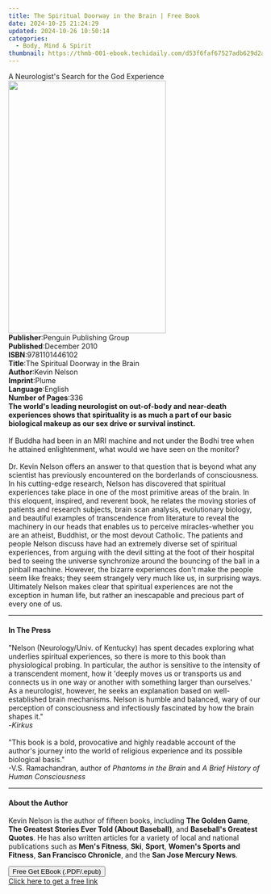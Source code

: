 ```yaml
---
title: The Spiritual Doorway in the Brain | Free Book
date: 2024-10-25 21:24:29
updated: 2024-10-26 10:50:14
categories:
  - Body, Mind & Spirit
thumbnail: https://thmb-001-ebook.techidaily.com/d53f6faf67527adb629d2aebbac22b5db82945e074d94f0d2d8ce757d2e6bba9.jpg
---
```

<main id="book-container">
  <div class="flex flex-col">
    <div class="book-brief flex-1 py-6 px-4 sm:p-6 md:py-10 md:px-8">
      <!-- brief-->
      <div class="book-brief-main">
        A Neurologist's Search for the God Experience
      </div>
    </div>
    <div
      class="book-meta-info flex-1 grid gap-4 col-start-1 col-end-3 row-start-1 sm:mb-6 sm:grid-cols-4 lg:gap-6 lg:col-start-2 lg:row-end-6 lg:row-span-6 lg:mb-0"
    >
      <div
        class="book-meta-info-left place-content-center mt-4 p-4 text-sm leading-6 col-start-2 col-span-2 dark:text-slate-400"
      >
        <img
          class="w-full h-500 object-cover rounded-lg sm:h-255 sm:col-span-2 lg:col-span-full"
          src="https://img-001-ebook.techidaily.com/cd9d3973b7046d0ff74bf8c50fc1f6842d43b1974802cc58fcf188db9c9321e5.jpg"
          alt=""
          width="312"
          height="500"
        />
      </div>
      <div
        class="book-meta-info-right mt-2 col-start-1 row-start-2 col-span-3 self-center"
      >
        <!-- meta data  -->
        <div class="flex flex-col px-4 md:px-8">
          <div class="flex-1">
            <strong>Publisher</strong>:<span class="px-2"
              >Penguin Publishing Group</span
            >
          </div>
          <div class="flex-1">
            <strong>Published</strong>:<span class="px-2">December 2010</span>
          </div>
          <div class="flex-1">
            <strong>ISBN</strong>:<span class="px-2">9781101446102</span>
          </div>
          <div class="flex-1">
            <strong>Title</strong>:<span class="px-2"
              >The Spiritual Doorway in the Brain</span
            >
          </div>
          <div class="flex-1">
            <strong>Author</strong>:<span class="px-2">Kevin Nelson</span>
          </div>
          <div class="flex-1">
            <strong>Imprint</strong>:<span class="px-2">Plume</span>
          </div>
          <div class="flex-1">
            <strong>Language</strong>:<span class="px-2">English</span>
          </div>
          <div class="flex-1">
            <strong>Number of Pages</strong>:<span class="px-2">336</span>
          </div>
        </div>
      </div>
    </div>
    <div class="book-description flex-1 py-6 px-4 sm:p-6 md:py-10 md:px-8">
      <div class="book-description-main">
        <div accordion-content="" id="description">
          <b
            >The world's leading neurologist on out-of-body and near-death
            experiences shows that spirituality is as much a part of our basic
            biological makeup as our sex drive or survival instinct.
          </b>
          <br /><br />
          If Buddha had been in an MRI machine and not under the Bodhi tree when
          he attained enlightenment, what would we have seen on the monitor?
          <br /><br />
          Dr. Kevin Nelson offers an answer to that question that is beyond what
          any scientist has previously encountered on the borderlands of
          consciousness. In his cutting-edge research, Nelson has discovered
          that spiritual experiences take place in one of the most primitive
          areas of the brain. In this eloquent, inspired, and reverent book, he
          relates the moving stories of patients and research subjects, brain
          scan analysis, evolutionary biology, and beautiful examples of
          transcendence from literature to reveal the machinery in our heads
          that enables us to perceive miracles-whether you are an atheist,
          Buddhist, or the most devout Catholic. The patients and people Nelson
          discuss have had an extremely diverse set of spiritual experiences,
          from arguing with the devil sitting at the foot of their hospital bed
          to seeing the universe synchronize around the bouncing of the ball in
          a pinball machine. However, the bizarre experiences don't make the
          people seem like freaks; they seem strangely very much like us, in
          surprising ways. Ultimately Nelson makes clear that spiritual
          experiences are not the exception in human life, but rather an
          inescapable and precious part of every one of us.
        </div>
        <div class="accordion-fader"></div>
      </div>
    </div>
    <div class="book-excerpts flex-1 py-6 px-4 sm:p-6 md:py-10 md:px-8">
      <!-- excerpts-->
      <div class="book-excerpts-main">
        <hr />
        <h4 class="placeholder placeholder-heading">
          <span>In The Press</span>
        </h4>
        <p>
          "Nelson (Neurology/Univ. of Kentucky) has spent decades exploring what
          underlies spiritual experiences, so there is more to this book than
          physiological probing. In particular, the author is sensitive to the
          intensity of a transcendent moment, how it 'deeply moves us or
          transports us and connects us in one way or another with something
          larger than ourselves.' As a neurologist, however, he seeks an
          explanation based on well-established brain mechanisms. Nelson is
          humble and balanced, wary of our perception of consciousness and
          infectiously fascinated by how the brain shapes it." <br />
          -<i>Kirkus</i> <br /><br />
          "This book is a bold, provocative and highly readable account of the
          author's journey into the world of religious experience and its
          possible biological basis." <br />
          -V.S. Ramachandran, author of <i>Phantoms in the Brain</i> and
          <i>A Brief History of Human Consciousness</i>
        </p>
      </div>
    </div>
    <div class="book-about-author flex-1 py-6 px-4 sm:p-6 md:py-10 md:px-8">
      <!-- about author-->
      <div class="book-main-author-main">
        <hr />
        <h4 class="placeholder placeholder-heading">
          <span>About the Author</span>
        </h4>
        <p>
          Kevin Nelson is the author of fifteen books, including
          <b>The Golden Game</b>,
          <b>The Greatest Stories Ever Told (About Baseball)</b>, and
          <b>Baseball's Greatest Quotes</b>. He has also written articles for a
          variety of local and national publications such as
          <b>Men's Fitness</b>, <b>Ski</b>, <b>Sport</b>,
          <b>Women's Sports and Fitness</b>, <b>San Francisco Chronicle</b>, and
          the <b>San Jose Mercury News</b>.
        </p>
      </div>
    </div>
    <div class="book-free-get flex-1 py-6 px-4 sm:p-6 md:py-10 md:px-8">
      <button
        id="btn-free-get"
        class="bg-blue-500 hover:bg-blue-700 text-white font-bold py-2 px-4 rounded"
      >
        Free Get EBook (.PDF/.epub)
      </button>
      <div id="countdown-display" class="px-2 text-lg mt-2"></div>
      <a
        id="free-link"
        class="hidden bg-blue-500 hover:bg-blue-700 text-white font-bold py-2 px-4 rounded"
        href="https://www.ebooks.com/en-us/book/581285/the-spiritual-doorway-in-the-brain/kevin-nelson/"
        target="_blank"
        >Click here to get a free link</a
      >
    </div>
    <script>
      let countdownTime = 0;
      let countdownInterval = null;
      document
        .getElementById('btn-free-get')
        .addEventListener('click', startCountdown);
      function startCountdown() {
        countdownTime = new Date().getTime() + 60000 * 3;
        countdownInterval = setInterval(updateCountdown, 1000);
        document.getElementById('btn-free-get').disabled = true;
        document
          .getElementById('btn-free-get')
          .classList.add('bg-gray-500', 'cursor-not-allowed');
      }
      function updateCountdown() {
        let currentTime = new Date().getTime();
        let timeLeft = countdownTime - currentTime;
        let secondsLeft = Math.floor(timeLeft / 1000);
        document.getElementById('countdown-display').innerHTML =
          `Remaining time: ${secondsLeft} seconds.`;
        if (secondsLeft <= 0) {
          clearInterval(countdownInterval);
          document.getElementById('btn-free-get').classList.add('hidden');
          document.getElementById('free-link').classList.remove('hidden');
          document.getElementById('countdown-display').innerHTML = '';
        }
      }
    </script>
  </div>
</main>
